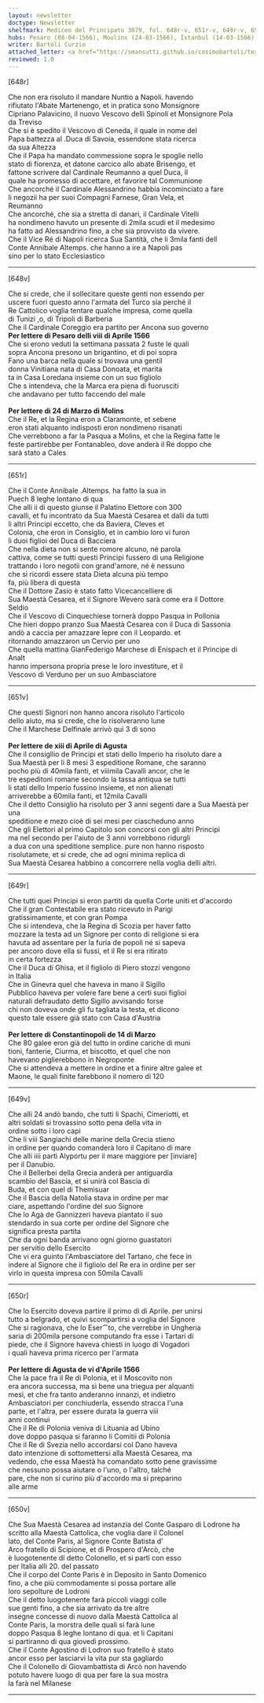```yaml
---
layout: newsletter
doctype: Newsletter
shelfmark: Mediceo del Principato 3079, fol. 648r-v, 651r-v, 649r-v, 650r-v
hubs: Pesaro (08-04-1566), Moulins (24-03-1566), Istanbul (14-03-1566), Augsburg (06-04-1566), Augsburg (13-04-1566)
writer: Bartoli Curzio
attached_letter: <a href="https://smansutti.github.io/cosimobartoli/texts/TBD/">TBD</a>
reviewed: 1.0
---
```


[648r]  
  
  
Che non era risoluto il mandare Nuntio a Napoli. havendo  
rifiutato l'Abate Martenengo, et in pratica sono Monsignore  
Cipriano Palavicino, il nuovo Vescovo delli Spinoli et Monsignore Pola  
da Treviso  
Che si è spedito il Vescovo di Ceneda, il quale in nome del  
Papa battezza al .Duca di Savoia, essendone stata ricerca  
da sua Altezza  
Che il Papa ha mandato commessione sopra le spoglie nello  
stato di fiorenza, et datone carcico allo abate Brisengo, et  
fattone scrivere dal Cardinale Reumanno a quel Duca, il  
quale ha promesso di accettare, et favorire tal Communione  
Che ancorché il Cardinale Alessandrino habbia incominciato a fare  
li negozii ha per suoi Compagni Farnese, Gran Vela, et  
Reumanno  
Che ancorché, che sia a stretta di danari, il Cardinale Vitelli  
ha nondimeno havuto un presente di 2mila scudi et il medesimo  
ha fatto ad Alessandrino fino, a che sia provvisto da vivere.  
Che il Vice Ré di Napoli ricerca Sua Santità, che li 3mila fanti dell  
Conte Annibale Altemps. che hanno a ire a Napoli pas  
sino per lo stato Ecclesiastico  
  
---  

[648v]  
  
  
Che si crede, che il sollecitare queste genti non essendo per  
uscere fuori questo anno l'armata del Turco sia perché il  
Re Cattolico voglia tentare qualche impresa, come quella  
di Tunizi ,o, di Tripoli di Barberia  
Che il Cardinale Coreggio era partito per Ancona suo governo  
<strong>Per lettere di Pesaro delli viii di Aprile 1566</strong>  
Che si erono veduti la settimana passata 2 fuste le quali  
sopra Ancona presono un brigantino, et di poi sopra  
Fano una barca nella quale si trovava una gentil  
donna Vinitiana nata di Casa Donoata, et marita  
ta in Casa Loredana insieme con un suo figliolo  
Che s intendeva, che la Marca era piena di fuorusciti  
che andavano per tutto faccendo del male  
<br/><strong>Per lettere di 24 di Marzo di Molins</strong>  
Che il Re, et la Regina eron a Claramonte, et sebene  
eron stati alquanto indisposti eron nondimeno risanati  
Che verrebbono a far la Pasqua a Molins, et che la Regina fatte le  
feste partirebbe per Fontanableo, dove anderà il Re doppo che  
sarà stato a Cales  
  
---  

[651r]  
  
  
Che il Conte Annibale .Altemps. ha fatto la sua in  
Puech 8 leghe lontano di qua  
Che alli ii di questo giunse il Palatino Elettore con 300  
cavalli, et fu incontrato da Sua Maestà Cesarea et dalli da tutti  
li altri Principi eccetto, che da Baviera, Cleves et  
Colonia, che eron in Consiglio, et in cambio loro vi furon  
li duoi figlioi del Duca di Bacciera  
Che nella dieta non si sente romore alcuno, né parola  
cattiva, come se tutti questi Principi fussero di una Religione  
trattando i loro negotii con grand'amore, né è nessuno  
che si ricordi essere stata Dieta alcuna più tempo  
fa, più libera di questa  
Che il Dottore Zasio è stato fatto Vicecancelliere di  
Sua Maestà Cesarea, et il Signore Wevero sarà come era il Dottore  
Seldio  
Che il Vescovo di Cinquechiese tornerà doppo Pasqua in Pollonia  
Che hieri doppo pranzo Sua Maestà Cesarea con il Duca di Sassonia  
andò a caccia per amazzare lepre con il Leopardo. et  
ritornando amazzaron un Cervio per uno  
Che quella mattina GianFederigo Marchese di Enispach et il Principe di Analt  
hanno impersona propria prese le loro investiture, et il  
Vescovo di Verduno per un suo Ambasciatore  
  
---  

[651v]  
  
  
Che questi Signori non hanno ancora risoluto l'articolo  
dello aiuto, ma si crede, che lo risolveranno lune  
Che il Marchese Delfinale arrivò qui 3 dì sono  
<br/><strong>Per lettere de xiii di Aprile di Agusta</strong>  
Che il consigllio de Principi et stati dello Imperio ha risoluto dare a  
Sua Maestà per li 8 mesi 3 espeditione Romane, che saranno  
pocho più di 40mila fanti, et viiimila Cavalli ancor, che le  
tre espeditoni romane secondo la tassa antiqua se tutti  
li stati dello Imperio fussino insieme, et non alienati  
arriverebbe a 60mila fanti, et 12mila Cavalli  
Che il detto Consiglio ha risoluto per 3 anni segenti dare a Sua Maestà per una  
speditione e mezo cioè di sei mesi per ciascheduno anno  
Che gli Elettori al primo Capitolo son concorsi con gli altri Principi  
ma nel secondo per l'aiuto de 3 anni vorrebbono ridurgli  
a dua con una speditione semplice. pure non hanno risposto  
risolutamete, et si crede, che ad ogni minima replica di  
Sua Maestà Cesarea habbino a concorrere nella voglia delli altri.  
  
---  

[649r]  
  
  
Che tutti quei Principi si eron partiti da quella Corte uniti et d'accordo  
Che il gran Contestabile era stato ricevuto in Parigi  
gratissimamente, et con gran Pompa  
Che si intendeva, che la Regina di Scozia per haver fatto  
mozzare la testa ad un Signore per conto di religione si era  
havuta ad assentare per la furia de popoli né si sapeva  
per ancoro dove ella si fussi, et il Re si era ritirato  
in certa fortezza  
Che il Duca di Ghisa, et il figliolo di Piero stozzi vengono  
in Italia  
Che in Ginevra quel che haveva in mano il Sigillo  
Pubblico haveva per volere fare bene a certi suoi figlioi  
naturali defraudato detto Sigillo avvisando forse  
chi non doveva onde gli fu tagliata la testa, et dicono  
questo tale essere già stato con Casa d'Austria  
<br/><strong>Per lettere di Constantinopoli de 14 di Marzo</strong>  
Che 80 galee eron già del tutto in ordine cariche di muni  
tioni, fanterie, Ciurma, et biscotto, et quel che non  
havevano piglierebbono in Negroponte  
Che si attendeva a mettere in ordine et a finire altre galee et  
Maone, le quali finite farebbono il nomero di 120  
  
---  

[649v]  
  
  
Che alli 24 andò bando, che tutti li Spachi, Cimeriotti, et  
altri soldati si trovassino sotto pena della vita in  
ordine sotto i loro capi  
Che li viii Sangiachi delle marine della Grecia stieno  
in ordine per quando comanderà loro il Capitano di mare  
Che alli iiii partì Alyportu per il mare maggiore per [inviare]  
per il Danubio.  
Che il Bellerbei della Grecia anderà per antiguardia  
scambio del Bascia, et si unirà col Bascia di  
Buda, et con quel di Themisuar  
Che il Bascia della Natolia stava in ordine per mar  
ciare, aspettando l'ordine del suo Signore  
Che lo Agà de Gannizzeri haveva piantato il suo  
stendardo in sua corte per ordine del Signore che  
significa presta partita  
Che da ogni banda arrivano ogni giorno guastatori  
per servitio dello Esercito  
Che vi era guinto l'Ambasciatore del Tartano, che fece in  
indere al Signore che il figliolo del Re era in ordine per ser  
virlo in questa impresa con 50mila Cavalli  
  
---  

[650r]  
  
  
Che lo Esercito doveva partire il primo dì di Aprile. per unirsi  
tutto a belgrado, et quivi scompartirsi a voglia del Signore  
Che si ragionava, che lo Eser⁀to, che verrebbe in Ungheria  
saria di 200mila persone computando fra esse i Tartari di  
piede, che il Signore haveva chiesti in luogo di Vogadori  
i quali haveva prima ricerco per l'armata  
<br/><strong>Per lettere di Agusta de vi d'Aprile 1566</strong>  
Che la pace fra il Re di Polonia, et il Moscovito non  
era ancora successa, ma sì bene una triegua per alquanti  
mesi, et che fra tanto anderanno innanzi, et indietro  
Ambasciatori per conchiuderla, essendo stracca l'una  
parte, et l'altra, per essere durata la guerra viii  
anni continui  
Che il Re di Polonia veniva di Lituania ad Ubino  
dove doppo pasqua si faranno li Comitii di Polonia  
Che il Re di Svezia nello accordarsi col Dano haveva  
dato intenzione di sottomettersi alla Maestà Cesarea, ma  
vedendo, che essa Maestà ha comandato sotto pene gravissime  
che nessuno possa aiutare o l'uno, o l'altro, talché  
pare, che non si curino più d'accordo ma si preparino  
alle arme  
  
---  

[650v]  
  
  
Che Sua Maestà Cesarea ad instanzia del Conte Gasparo di Lodrone ha  
scritto alla Maestà Cattolica, che voglia dare il Colonel  
lato, del Conte Paris, al Signore Conte Batista d'  
Arco fratello di Scipione, et di Prospero d'Arcò, che  
è luogotenente di detto Colonello, et si partì con esso  
per Italia alli 20. del passato  
Che il corpo del Conte Paris è in Deposito in Santo Domenico  
fino, a che più commodamente si possa portare alle  
loro sepolture de Lodroni  
Che il detto luogotenente farà piccoli viaggi colle  
sue genti fino, a che sia arrivato da tre altre  
insegne concesse di nuovo dalla Maestà Cattolica al  
Conte Paris, la morstra delle quali si farà lune  
doppo Pasqua 8 leghe lontano di qua. et li Capitani  
si partiranno di qua giovedì prossimo.  
Che il Conte Agostino di Lodron suo fratello è stato  
ancor esso per lasciarvi la vita pur sta gagliardo  
Che il Colonello di Giovambattista di Arcò non havendo  
potuto havere luogo di qua per fare la sua mostra  
la farà nel Milanese  
  
---  

